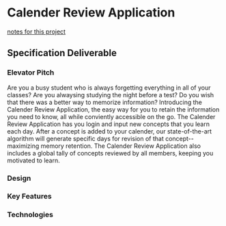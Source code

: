 # Calender Review Application
[notes for this project](notes.md)
## Specification Deliverable
### Elevator Pitch
Are you a busy student who is always forgetting everything in all of your classes?  Are you alwaysing studying the night before a test? Do you wish that there was a better way to memorize information? Introducing the Calender Review Application, the easy way for you to retain the information you need to know, all while conviently accessible on the go.  The Calender Review Application has you login and input new concepts that you learn each day.  After a concept is added to your calender, our state-of-the-art algorithm will generate specific days for revision of that concept--maximizing memory retention.  The Calender Review Application also includes a global tally of concepts reviewed by all members, keeping you motivated to learn.
### Design
### Key Features
### Technologies
